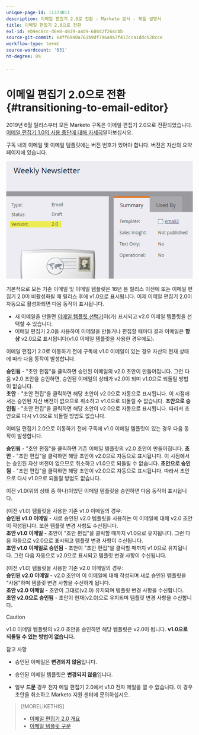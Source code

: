 ```yaml
---
unique-page-id: 11373011
description: 이메일 편집기 2.0로 전환 - Marketo 문서 - 제품 설명서
title: 이메일 편집기 2.0으로 전환
exl-id: eb9ec8cc-d6e8-4839-a4d9-608d2f264cbb
source-git-commit: 64ff6900a761b9df796a9a7f417cca1ddc628cce
workflow-type: tm+mt
source-wordcount: '631'
ht-degree: 0%

---
```


# 이메일 편집기 2.0으로 전환 {#transitioning-to-email-editor}

2019년 6월 릴리스부터 모든 Marketo 구독은 이메일 편집기 2.0으로 전환되었습니다. [이메일 편집기 1.0의 사용 중단에 대해 자세히](https://nation.marketo.com/docs/DOC-7038)알아보십시오.

구독 내의 이메일 및 이메일 템플릿에는 버전 번호가 있어야 합니다. 버전은 자산의 요약 페이지에 있습니다.

![](assets/five-5.png)

기본적으로 모든 기존 이메일 및 이메일 템플릿은 16년 봄 릴리스 이전에 또는 이메일 편집기 2.0이 비활성화될 때 릴리스 후에 v1.0으로 표시됩니다. 이제 이메일 편집기 2.0이 자동으로 활성화되면 다음 동작이 표시됩니다.

* 새 이메일을 만들면 [이메일 템플릿 선택기](email-template-picker-overview.md)이(가) 표시되고 v2.0 이메일 템플릿을 선택할 수 있습니다.
* 이메일 편집기 2.0을 사용하여 이메일을 만들거나 편집할 때마다 결과 이메일은 **항상** v2.0으로 표시됩니다(v1.0 이메일 템플릿을 사용한 경우에도).

이메일 편집기 2.0로 이동하기 전에 구독에 v1.0 이메일이 있는 경우 자산의 현재 상태에 따라 다음 동작이 발생합니다.

**승인됨**  - &quot;초안 편집&quot;을 클릭하면 승인된 이메일의 v2.0 초안이 만들어집니다. 그런 다음 v2.0 초안을 승인하면, 승인된 이메일의 상태가 v2.0이 되며 v1.0으로 되돌릴 방법이 없습니다.\
**초안**  - &quot;초안 편집&quot;을 클릭하면 해당 초안이 v2.0으로 자동으로 표시됩니다. 이 시점에서는 승인된 자산 버전이 없으므로 취소하고 v1.0으로 되돌릴 수 없습니다.
**초안으로 승인됨**  - &quot;초안 편집&quot;을 클릭하면 해당 초안이 v2.0으로 자동으로 표시됩니다. 따라서 초안으로 다시 v1.0으로 되돌릴 방법도 없습니다.

이메일 편집기 2.0으로 이동하기 전에 구독에 v1.0 이메일 템플릿이 있는 경우 다음 동작이 발생합니다.

**승인됨**  - &quot;초안 편집&quot;을 클릭하면 기존 이메일 템플릿의 v2.0 초안이 만들어집니다.
**초안**  - &quot;초안 편집&quot;을 클릭하면 해당 초안이 v2.0으로 자동으로 표시됩니다. 이 시점에서는 승인된 자산 버전이 없으므로 취소하고 v1.0으로 되돌릴 수 없습니다.
**초안으로 승인됨**  - &quot;초안 편집&quot;을 클릭하면 해당 초안이 v2.0으로 자동으로 표시됩니다. 따라서 초안으로 다시 v1.0으로 되돌릴 방법도 없습니다.

이전 v1.0(위의 상태 중 하나)이었던 이메일 템플릿을 승인하면 다음 동작이 표시됩니다.

(이전 v1.0) 템플릿을 사용한 기존 v1.0 이메일의 경우:\
**승인된 v1.0 이메일**  - 새로 승인된 v2.0 템플릿을 사용하는 이 이메일에 대해 v2.0 초안이 작성됩니다. 또한 템플릿 변경 사항도 수신됩니다.\
**초안 v1.0 이메일**  - 초안이 &quot;초안 편집&quot;을 클릭할 때까지 v1.0으로 유지됩니다. 그런 다음 자동으로 v2.0으로 표시되고 템플릿 변경 사항이 수신됩니다.\
**초안 v1.0 이메일로 승인됨**  - 초안이 &quot;초안 편집&quot;을 클릭할 때까지 v1.0으로 유지됩니다. 그런 다음 자동으로 v2.0으로 표시되고 템플릿 변경 사항이 수신됩니다.

(이전 v1.0) 템플릿을 사용한 기존 v2.0 이메일의 경우:\
**승인된 v2.0 이메일**  - v2.0 초안이 이 이메일에 대해 작성되며 새로 승인된 템플릿을 &quot;사용&quot;하며 템플릿 변경 사항을 수신하게 됩니다.\
**초안 v2.0 이메일**  - 초안이 그대로(v2.0) 유지되며 템플릿 변경 사항을 수신합니다.\
**초안 v2.0으로 승인됨**  - 초안이 현재(v2.0)으로 유지되며 템플릿 변경 사항을 수신합니다.

>[!CAUTION]
>
>v1.0 이메일 템플릿의 v2.0 초안을 승인하면 해당 템플릿은 v2.0이 됩니다. **v1.0으로 되돌릴 수 있는 방법이 없습니다.**

참고 사항

* 승인된 이메일은 **변경되지 않음**&#x200B;입니다.

* 승인된 이메일 템플릿은 **변경되지 않음**&#x200B;입니다.

* 일부 **드문** 경우 전자 메일 편집기 2.0에서 v1.0 전자 메일을 열 수 없습니다. 이 경우 초안을 취소하고 Marketo 지원 센터에 문의하십시오.

>[!MORELIKETHIS]
>
>* [이메일 편집기 2.0 개요](/help/marketo/product-docs/email-marketing/general/email-editor-2/email-editor-v2-0-overview.md)
>* [이메일 템플릿 구문](/help/marketo/product-docs/email-marketing/general/email-editor-2/email-template-syntax.md)

